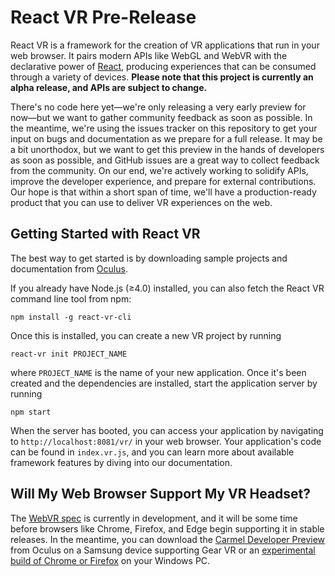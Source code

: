 # React VR Pre-Release

React VR is a framework for the creation of VR applications that run in your web browser. It pairs modern APIs like WebGL and WebVR with the declarative power of [React](https://facebook.github.io/react), producing experiences that can be consumed through a variety of devices. **Please note that this project is currently an alpha release, and APIs are subject to change.**

There's no code here yet—we're only releasing a very early preview for now—but we want to gather community feedback as soon as possible. In the meantime, we're using the issues tracker on this repository to get your input on bugs and documentation as we prepare for a full release. It may be a bit unorthodox, but we want to get this preview in the hands of developers as soon as possible, and GitHub issues are a great way to collect feedback from the community. On our end, we're actively working to solidify APIs, improve the developer experience, and prepare for external contributions. Our hope is that within a short span of time, we'll have a production-ready product that you can use to deliver VR experiences on the web.

## Getting Started with React VR

The best way to get started is by downloading sample projects and documentation from [Oculus](https://s3.amazonaws.com/static.oculus.com/reactvr/React_VR_Prerelease.zip).

If you already have Node.js (≥4.0) installed, you can also fetch the React VR command line tool from npm:

```
npm install -g react-vr-cli
```

Once this is installed, you can create a new VR project by running

```
react-vr init PROJECT_NAME
```

where `PROJECT_NAME` is the name of your new application. Once it's been created and the dependencies are installed, start the application server by running

```
npm start
```

When the server has booted, you can access your application by navigating to `http://localhost:8081/vr/` in your web browser. Your application's code can be found in `index.vr.js`, and you can learn more about available framework features by diving into our documentation.

## Will My Web Browser Support My VR Headset?

The [WebVR spec](https://w3c.github.io/webvr/) is currently in development, and it will be some time before browsers like Chrome, Firefox, and Edge begin supporting it in stable releases. In the meantime, you can download the [Carmel Developer Preview](https://www.oculus.com/experiences/gear-vr/1290985657630933/) from Oculus on a Samsung device supporting Gear VR or an [experimental build of Chrome or Firefox](https://webvr.info/) on your Windows PC.
